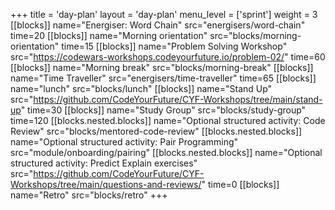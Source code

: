 +++
title = 'day-plan'
layout = 'day-plan'
menu_level = ['sprint']
weight = 3
[[blocks]]
name="Energiser: Word Chain"
src="energisers/word-chain"
time=20
[[blocks]]
name="Morning orientation"
src="blocks/morning-orientation"
time=15
[[blocks]]
name="Problem Solving Workshop"
src="https://codewars-workshops.codeyourfuture.io/problem-02/"
time=60
[[blocks]]
name="Morning break"
src="blocks/morning-break"
[[blocks]]
name="Time Traveller"
src="energisers/time-traveller"
time=65
[[blocks]]
name="lunch"
src="blocks/lunch"
[[blocks]]
name="Stand Up"
src="https://github.com/CodeYourFuture/CYF-Workshops/tree/main/stand-up"
time=30
[[blocks]]
name="Study Group"
src="blocks/study-group"
time=120
[[blocks.nested.blocks]]
name="Optional structured activity: Code Review"
src="blocks/mentored-code-review"
[[blocks.nested.blocks]]
name="Optional structured activity: Pair Programming"
src="module/onboarding/pairing"
[[blocks.nested.blocks]]
name="Optional structured activity: Predict Explain exercises"
src="https://github.com/CodeYourFuture/CYF-Workshops/tree/main/questions-and-reviews/"
time=0
[[blocks]]
name="Retro"
src="blocks/retro"
+++
